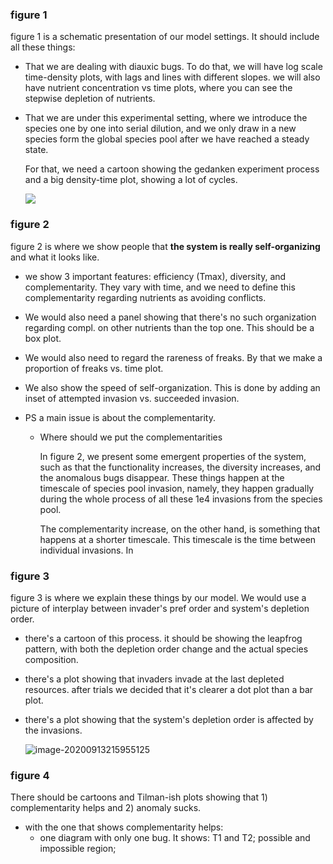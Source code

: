 ### figure 1

figure 1 is a schematic presentation of our model settings. It should include all these things:

- That we are dealing with diauxic bugs. To do that, we will have log scale time-density plots, with lags and lines with different slopes. we will also have nutrient concentration vs time plots, where you can see the stepwise depletion of nutrients. 

- That we are under this experimental setting, where we introduce the species one by one into serial dilution, and we only draw in a new species form the global species pool after we have reached a steady state. 

  For that, we need a cartoon showing the gedanken experiment process and a big density-time plot, showing a lot of cycles. 
  
  ![](https://cdn.mathpix.com/snip/images/HHYc_H9nYnPB9FUGQJeB0-G1WZj8q1ej9c3hrwq7b6M.original.fullsize.png)

### figure 2

figure 2 is where we show people that **the system is really self-organizing** and what it looks like. 

- we show 3 important features: efficiency (Tmax), diversity, and complementarity. They vary with time, and we need to define this complementarity regarding nutrients as avoiding conflicts. 
- We would also need a panel showing that there's no such organization regarding compl. on other nutrients than the top one. This should be a box plot. 
- We would also need to regard the rareness of freaks. By that we make a proportion of freaks vs. time plot. 
- We also show the speed of self-organization. This is done by adding an inset of attempted invasion vs. succeeded invasion. 



- PS a main issue is about the complementarity. 

  - Where should we put the complementarities

    In figure 2, we present some emergent properties of the system, such as that the functionality increases, the diversity increases, and the anomalous bugs disappear. These things happen at the timescale of species pool invasion, namely, they happen gradually during the whole process of all these 1e4 invasions from the species pool. 

    The complementarity increase, on the other hand, is something that happens at a shorter timescale. This timescale is the time between individual invasions. In  

### figure 3

figure 3 is where we explain these things by our model. We would use a picture of interplay between invader's pref order and system's depletion order. 

- there's a cartoon of this process. it should be showing the leapfrog pattern, with both the depletion order change and the actual species composition. 

- there's a plot showing that invaders invade at the last depleted resources.  after trials we decided that it's clearer a dot plot than a bar plot.

- there's a plot showing that the system's depletion order is affected by the invasions. 

  ![image-20200913215955125](C:\Users\wzh41\AppData\Roaming\Typora\typora-user-images\image-20200913215955125.png)

### figure 4

There should be cartoons and Tilman-ish plots showing that 1) complementarity helps and 2) anomaly sucks. 

- with the one that shows complementarity helps:
  - one diagram with only one bug. It shows: T1 and T2; possible and impossible region; 

